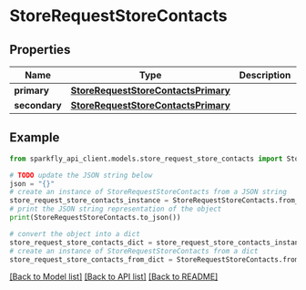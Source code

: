 # StoreRequestStoreContacts


## Properties

Name | Type | Description | Notes
------------ | ------------- | ------------- | -------------
**primary** | [**StoreRequestStoreContactsPrimary**](StoreRequestStoreContactsPrimary.md) |  | [optional] 
**secondary** | [**StoreRequestStoreContactsPrimary**](StoreRequestStoreContactsPrimary.md) |  | [optional] 

## Example

```python
from sparkfly_api_client.models.store_request_store_contacts import StoreRequestStoreContacts

# TODO update the JSON string below
json = "{}"
# create an instance of StoreRequestStoreContacts from a JSON string
store_request_store_contacts_instance = StoreRequestStoreContacts.from_json(json)
# print the JSON string representation of the object
print(StoreRequestStoreContacts.to_json())

# convert the object into a dict
store_request_store_contacts_dict = store_request_store_contacts_instance.to_dict()
# create an instance of StoreRequestStoreContacts from a dict
store_request_store_contacts_from_dict = StoreRequestStoreContacts.from_dict(store_request_store_contacts_dict)
```
[[Back to Model list]](../README.md#documentation-for-models) [[Back to API list]](../README.md#documentation-for-api-endpoints) [[Back to README]](../README.md)


